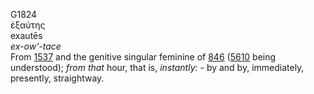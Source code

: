 <body>
  <p>G1824<br>  ἐξαύτης  <br> exautēs  <br><i>ex-ow‘-tace </i><br>From <a href="g1537.htm">1537</a> and the genitive singular feminine of <a href="g0846.htm">846</a> (<a href="g5610.htm">5610</a> being understood); <i>from</i> <i>that</i> hour, that is, <i>instantly:</i> - by and by, immediately, presently, straightway.<br></p>
 </body>